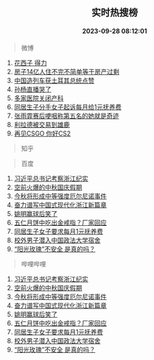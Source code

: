 <div align="center"><h2>实时热搜榜</h2><h4>2023-09-28 08:12:01</h4></div>

> 微博  

1. [花西子 得力](https://s.weibo.com/weibo?q=%E8%8A%B1%E8%A5%BF%E5%AD%90%20%E5%BE%97%E5%8A%9B&t=31&band_rank=1&Refer=top)<br />
2. [房子14亿人住不完不简单等于房产过剩](https://s.weibo.com/weibo?q=%23%E6%88%BF%E5%AD%9014%E4%BA%BF%E4%BA%BA%E4%BD%8F%E4%B8%8D%E5%AE%8C%E4%B8%8D%E7%AE%80%E5%8D%95%E7%AD%89%E4%BA%8E%E6%88%BF%E4%BA%A7%E8%BF%87%E5%89%A9%23&t=31&band_rank=2&Refer=top)<br />
3. [中国造列车获土耳其总统点赞](https://s.weibo.com/weibo?q=%23%E4%B8%AD%E5%9B%BD%E9%80%A0%E5%88%97%E8%BD%A6%E8%8E%B7%E5%9C%9F%E8%80%B3%E5%85%B6%E6%80%BB%E7%BB%9F%E7%82%B9%E8%B5%9E%23&t=31&band_rank=3&Refer=top)<br />
4. [孙杨直播哭了](https://s.weibo.com/weibo?q=%23%E5%AD%99%E6%9D%A8%E7%9B%B4%E6%92%AD%E5%93%AD%E4%BA%86%23&t=31&band_rank=4&Refer=top)<br />
5. [多家医院关闭产科](https://s.weibo.com/weibo?q=%23%E5%A4%9A%E5%AE%B6%E5%8C%BB%E9%99%A2%E5%85%B3%E9%97%AD%E4%BA%A7%E7%A7%91%23&t=31&band_rank=5&Refer=top)<br />
6. [同居生子分手女子起诉每月给1元抚养费](https://s.weibo.com/weibo?q=%23%E5%90%8C%E5%B1%85%E7%94%9F%E5%AD%90%E5%88%86%E6%89%8B%E5%A5%B3%E5%AD%90%E8%B5%B7%E8%AF%89%E6%AF%8F%E6%9C%88%E7%BB%991%E5%85%83%E6%8A%9A%E5%85%BB%E8%B4%B9%23&t=31&band_rank=6&Refer=top)<br />
7. [张雨霏赛后哽咽称第五名的她就是奇迹](https://s.weibo.com/weibo?q=%23%E5%BC%A0%E9%9B%A8%E9%9C%8F%E8%B5%9B%E5%90%8E%E5%93%BD%E5%92%BD%E7%A7%B0%E7%AC%AC%E4%BA%94%E5%90%8D%E7%9A%84%E5%A5%B9%E5%B0%B1%E6%98%AF%E5%A5%87%E8%BF%B9%23&t=31&band_rank=7&Refer=top)<br />
8. [利拉德被交易到雄鹿](https://s.weibo.com/weibo?q=%23%E5%88%A9%E6%8B%89%E5%BE%B7%E8%A2%AB%E4%BA%A4%E6%98%93%E5%88%B0%E9%9B%84%E9%B9%BF%23&t=31&band_rank=8&Refer=top)<br />
9. [再见CSGO 你好CS2](https://s.weibo.com/weibo?q=%E5%86%8D%E8%A7%81CSGO%20%E4%BD%A0%E5%A5%BDCS2&t=31&band_rank=9&Refer=top)<br />

> 知乎  


> 百度  

1. [习近平总书记考察浙江纪实](https://www.baidu.com/s?wd=%E4%B9%A0%E8%BF%91%E5%B9%B3%E6%80%BB%E4%B9%A6%E8%AE%B0%E8%80%83%E5%AF%9F%E6%B5%99%E6%B1%9F%E7%BA%AA%E5%AE%9E&sa=fyb_news&rsv_dl=fyb_news)<br />
2. [空前火爆的中秋国庆假期](https://www.baidu.com/s?wd=%E7%A9%BA%E5%89%8D%E7%81%AB%E7%88%86%E7%9A%84%E4%B8%AD%E7%A7%8B%E5%9B%BD%E5%BA%86%E5%81%87%E6%9C%9F&sa=fyb_news&rsv_dl=fyb_news)<br />
3. [今秋将形成中等强度厄尔尼诺事件](https://www.baidu.com/s?wd=%E4%BB%8A%E7%A7%8B%E5%B0%86%E5%BD%A2%E6%88%90%E4%B8%AD%E7%AD%89%E5%BC%BA%E5%BA%A6%E5%8E%84%E5%B0%94%E5%B0%BC%E8%AF%BA%E4%BA%8B%E4%BB%B6&sa=fyb_news&rsv_dl=fyb_news)<br />
4. [奋力谱写中国式现代化浙江新篇章](https://www.baidu.com/s?wd=%E5%A5%8B%E5%8A%9B%E8%B0%B1%E5%86%99%E4%B8%AD%E5%9B%BD%E5%BC%8F%E7%8E%B0%E4%BB%A3%E5%8C%96%E6%B5%99%E6%B1%9F%E6%96%B0%E7%AF%87%E7%AB%A0&sa=fyb_news&rsv_dl=fyb_news)<br />
5. [姚明赢球后笑了](https://www.baidu.com/s?wd=%E5%A7%9A%E6%98%8E%E8%B5%A2%E7%90%83%E5%90%8E%E7%AC%91%E4%BA%86&sa=fyb_news&rsv_dl=fyb_news)<br />
6. [五仁月饼中吃出金戒指？厂家回应](https://www.baidu.com/s?wd=%E4%BA%94%E4%BB%81%E6%9C%88%E9%A5%BC%E4%B8%AD%E5%90%83%E5%87%BA%E9%87%91%E6%88%92%E6%8C%87%EF%BC%9F%E5%8E%82%E5%AE%B6%E5%9B%9E%E5%BA%94&sa=fyb_news&rsv_dl=fyb_news)<br />
7. [同居生子女子要求每月1元抚养费](https://www.baidu.com/s?wd=%E5%90%8C%E5%B1%85%E7%94%9F%E5%AD%90%E5%A5%B3%E5%AD%90%E8%A6%81%E6%B1%82%E6%AF%8F%E6%9C%881%E5%85%83%E6%8A%9A%E5%85%BB%E8%B4%B9&sa=fyb_news&rsv_dl=fyb_news)<br />
8. [校外男子潜入中国政法大学宿舍](https://www.baidu.com/s?wd=%E6%A0%A1%E5%A4%96%E7%94%B7%E5%AD%90%E6%BD%9C%E5%85%A5%E4%B8%AD%E5%9B%BD%E6%94%BF%E6%B3%95%E5%A4%A7%E5%AD%A6%E5%AE%BF%E8%88%8D&sa=fyb_news&rsv_dl=fyb_news)<br />
9. [“阳光玫瑰”不安全 是真的吗？](https://www.baidu.com/s?wd=%E2%80%9C%E9%98%B3%E5%85%89%E7%8E%AB%E7%91%B0%E2%80%9D%E4%B8%8D%E5%AE%89%E5%85%A8+%E6%98%AF%E7%9C%9F%E7%9A%84%E5%90%97%EF%BC%9F&sa=fyb_news&rsv_dl=fyb_news)<br />

> 哔哩哔哩  

1. [习近平总书记考察浙江纪实](https://www.baidu.com/s?wd=%E4%B9%A0%E8%BF%91%E5%B9%B3%E6%80%BB%E4%B9%A6%E8%AE%B0%E8%80%83%E5%AF%9F%E6%B5%99%E6%B1%9F%E7%BA%AA%E5%AE%9E&sa=fyb_news&rsv_dl=fyb_news)<br />
2. [空前火爆的中秋国庆假期](https://www.baidu.com/s?wd=%E7%A9%BA%E5%89%8D%E7%81%AB%E7%88%86%E7%9A%84%E4%B8%AD%E7%A7%8B%E5%9B%BD%E5%BA%86%E5%81%87%E6%9C%9F&sa=fyb_news&rsv_dl=fyb_news)<br />
3. [今秋将形成中等强度厄尔尼诺事件](https://www.baidu.com/s?wd=%E4%BB%8A%E7%A7%8B%E5%B0%86%E5%BD%A2%E6%88%90%E4%B8%AD%E7%AD%89%E5%BC%BA%E5%BA%A6%E5%8E%84%E5%B0%94%E5%B0%BC%E8%AF%BA%E4%BA%8B%E4%BB%B6&sa=fyb_news&rsv_dl=fyb_news)<br />
4. [奋力谱写中国式现代化浙江新篇章](https://www.baidu.com/s?wd=%E5%A5%8B%E5%8A%9B%E8%B0%B1%E5%86%99%E4%B8%AD%E5%9B%BD%E5%BC%8F%E7%8E%B0%E4%BB%A3%E5%8C%96%E6%B5%99%E6%B1%9F%E6%96%B0%E7%AF%87%E7%AB%A0&sa=fyb_news&rsv_dl=fyb_news)<br />
5. [姚明赢球后笑了](https://www.baidu.com/s?wd=%E5%A7%9A%E6%98%8E%E8%B5%A2%E7%90%83%E5%90%8E%E7%AC%91%E4%BA%86&sa=fyb_news&rsv_dl=fyb_news)<br />
6. [五仁月饼中吃出金戒指？厂家回应](https://www.baidu.com/s?wd=%E4%BA%94%E4%BB%81%E6%9C%88%E9%A5%BC%E4%B8%AD%E5%90%83%E5%87%BA%E9%87%91%E6%88%92%E6%8C%87%EF%BC%9F%E5%8E%82%E5%AE%B6%E5%9B%9E%E5%BA%94&sa=fyb_news&rsv_dl=fyb_news)<br />
7. [同居生子女子要求每月1元抚养费](https://www.baidu.com/s?wd=%E5%90%8C%E5%B1%85%E7%94%9F%E5%AD%90%E5%A5%B3%E5%AD%90%E8%A6%81%E6%B1%82%E6%AF%8F%E6%9C%881%E5%85%83%E6%8A%9A%E5%85%BB%E8%B4%B9&sa=fyb_news&rsv_dl=fyb_news)<br />
8. [校外男子潜入中国政法大学宿舍](https://www.baidu.com/s?wd=%E6%A0%A1%E5%A4%96%E7%94%B7%E5%AD%90%E6%BD%9C%E5%85%A5%E4%B8%AD%E5%9B%BD%E6%94%BF%E6%B3%95%E5%A4%A7%E5%AD%A6%E5%AE%BF%E8%88%8D&sa=fyb_news&rsv_dl=fyb_news)<br />
9. [“阳光玫瑰”不安全 是真的吗？](https://www.baidu.com/s?wd=%E2%80%9C%E9%98%B3%E5%85%89%E7%8E%AB%E7%91%B0%E2%80%9D%E4%B8%8D%E5%AE%89%E5%85%A8+%E6%98%AF%E7%9C%9F%E7%9A%84%E5%90%97%EF%BC%9F&sa=fyb_news&rsv_dl=fyb_news)<br />
